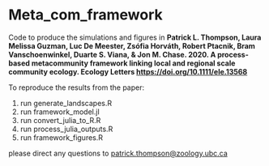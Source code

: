 # Meta_com_framework
Code to produce the simulations and figures in **Patrick L. Thompson, Laura Melissa Guzman, Luc De Meester, Zsófia Horváth, Robert Ptacnik, Bram Vanschoenwinkel, Duarte S. Viana, & Jon M. Chase. 2020.  A process-based metacommunity framework linking local and regional scale community ecology. Ecology Letters https://doi.org/10.1111/ele.13568** 

To reproduce the results from the paper:

1) run generate_landscapes.R 
2) run framework_model.jl
3) run convert_julia_to_R.R
4) run process_julia_outputs.R
5) run framework_figures.R

please direct any questions to patrick.thompson@zoology.ubc.ca
